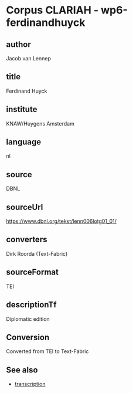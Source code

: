 
# Corpus CLARIAH - wp6-ferdinandhuyck

## author

Jacob van Lennep


## title

Ferdinand Huyck


## institute

KNAW/Huygens Amsterdam


## language

nl


## source

DBNL


## sourceUrl

https://www.dbnl.org/tekst/lenn006lotg01_01/


## converters

Dirk Roorda (Text-Fabric)


## sourceFormat

TEI


## descriptionTf

Diplomatic edition


## Conversion

Converted from TEI to Text-Fabric

## See also

*   [transcription](transcription.md)
